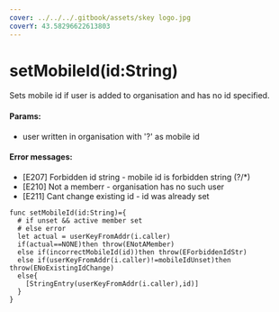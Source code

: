 ```yaml
---
cover: ../../../.gitbook/assets/skey logo.jpg
coverY: 43.58296622613803
---
```


# setMobileId(id:String)

Sets mobile id if user is added to organisation and has no id specified.

#### Params:

* user written in organisation with '?' as mobile id

#### Error messages:

* \[E207] Forbidden id string - mobile id is forbidden string (?/\*)
* \[E210] Not a memberr - organisation has no such user
* \[E211] Cant change existing id - id was already set

```
func setMobileId(id:String)={
  # if unset && active member set
  # else error
  let actual = userKeyFromAddr(i.caller)
  if(actual==NONE)then throw(ENotAMember)
  else if(incorrectMobileId(id))then throw(EForbiddenIdStr)
  else if(userKeyFromAddr(i.caller)!=mobileIdUnset)then throw(ENoExistingIdChange)
  else{
    [StringEntry(userKeyFromAddr(i.caller),id)]
  }
}
```

